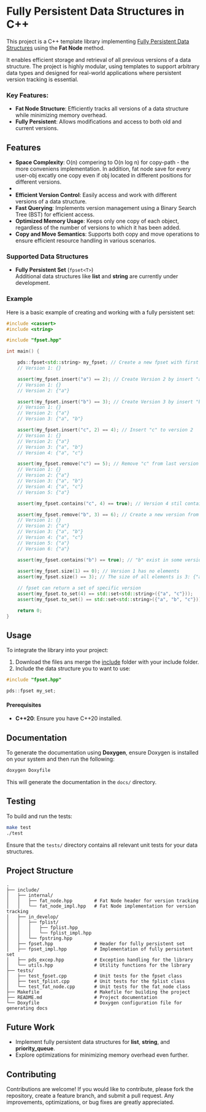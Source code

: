 
# Fully Persistent Data Structures in C++


This project is a C++ template library implementing [Fully Persistent Data Structures](https://en.wikipedia.org/wiki/Persistent_data_structure) using the **Fat Node** method.

It enables efficient storage and retrieval of all previous versions of a data structure. 
The project is highly modular, using templates to support arbitrary data types and designed for real-world applications where persistent version tracking is essential.

### Key Features:
- **Fat Node Structure**: Efficiently tracks all versions of a data structure while minimizing memory overhead.
- **Fully Persistent**: Allows modifications and access to both old and current versions.

## Features

- **Space Complexity**: O(n) compering to O(n log n) for copy-path - the more conveniens implementation. In addition, fat node save for every user-obj excatly one copy even if obj located in different positions for different versions.
- 
- **Efficient Version Control**: Easily access and work with different versions of a data structure.
- **Fast Querying**: Implements version management using a Binary Search Tree (BST) for efficient access.
- **Optimized Memory Usage**: Keeps only one copy of each object, regardless of the number of versions to which it has been added.
- **Copy and Move Semantics**: Supports both copy and move operations to ensure efficient resource handling in various scenarios.

### Supported Data Structures

- **Fully Persistent Set** (`fpset<T>`)  
Additional data structures like **list** and **string** are currently under development.

### Example

Here is a basic example of creating and working with a fully persistent set:

```cpp
#include <cassert>
#include <string>

#include "fpset.hpp"

int main() {

    pds::fpset<std::string> my_fpset; // Create a new fpset with first version
    // Version 1: {}

    assert(my_fpset.insert("a") == 2); // Create Version 2 by insert "a"
    // Version 1: {}
    // Version 2: {"a"}

    assert(my_fpset.insert("b") == 3); // Create Version 3 by insert "b" to last version
    // Version 1: {}
    // Version 2: {"a"}
    // Version 3: {"a", "b"}

    assert(my_fpset.insert("c", 2) == 4); // Insert "c" to version 2
    // Version 1: {}
    // Version 2: {"a"}
    // Version 3: {"a", "b"}
    // Version 4: {"a", "c"}

    assert(my_fpset.remove("c") == 5); // Remove "c" from last version
    // Version 1: {}
    // Version 2: {"a"}
    // Version 3: {"a", "b"}
    // Version 4: {"a", "c"}
    // Version 5: {"a"}

    assert(my_fpset.contains("c", 4) == true); // Version 4 stil contain "a"

    assert(my_fpset.remove("b", 3) == 6); // Create a new version from version 3 without "b"
    // Version 1: {}
    // Version 2: {"a"}
    // Version 3: {"a", "b"}
    // Version 4: {"a", "c"}
    // Version 5: {"a"}
    // Version 6: {"a"}

    assert(my_fpset.contains("b") == true); // "b" exist in some version
    
    assert(my_fpset.size(1) == 0); // Version 1 has no elements
    assert(my_fpset.size() == 3); // The size of all elements is 3: {"a", "b", "c"}

    // fpset can return a set of specific version
    assert(my_fpset.to_set(4) == std::set<std::string>({"a", "c"})); 
    assert(my_fpset.to_set() == std::set<std::string>({"a", "b", "c"})); // All elements

    return 0;
}
```

## Usage

To integrate the library into your project:
1. Download the files ans merge the [include](https://github.com/AssafBardugo/Fully-Persistent-DS/tree/main/include) folder with your include folder.
2. Include the data structure you to want to use:

```cpp
#include "fpset.hpp"

pds::fpset my_set;
```

#### Prerequisites

- **C++20**: Ensure you have C++20 installed.



## Documentation

To generate the documentation using **Doxygen**, ensure Doxygen is installed on your system and then run the following:

```bash
doxygen Doxyfile
```

This will generate the documentation in the `docs/` directory.

## Testing

To build and run the tests:

```bash
make test
./test
```

Ensure that the `tests/` directory contains all relevant unit tests for your data structures.

## Project Structure

```
.
├── include/
│   ├── internal/       
│   │   ├── fat_node.hpp        # Fat Node header for version tracking
│   │   └── fat_node_impl.hpp   # Fat Node implementation for version tracking
│   ├── in_develop/
│   │   ├── fplist/
│   │   │   ├── fplist.hpp
│   │   │   └── fplist_impl.hpp
│   │   └── fpstring.hpp
│   ├── fpset.hpp               # Header for fully persistent set
│   ├── fpset_impl.hpp          # Implementation of fully persistent set
│   ├── pds_excep.hpp           # Exception handling for the library
│   └── utils.hpp               # Utility functions for the library
├── tests/
│   ├── test_fpset.cpp          # Unit tests for the fpset class
│   ├── test_fplist.cpp         # Unit tests for the fplist class
│   └── test_fat_node.cpp       # Unit tests for the fat_node class
├── Makefile                    # Makefile for building the project
├── README.md                   # Project documentation
└── Doxyfile                    # Doxygen configuration file for generating docs
```

## Future Work

- Implement fully persistent data structures for **list**, **string**, and **priority_queue**.
- Explore optimizations for minimizing memory overhead even further.

## Contributing

Contributions are welcome! If you would like to contribute, please fork the repository, create a feature branch, and submit a pull request. Any improvements, optimizations, or bug fixes are greatly appreciated.
